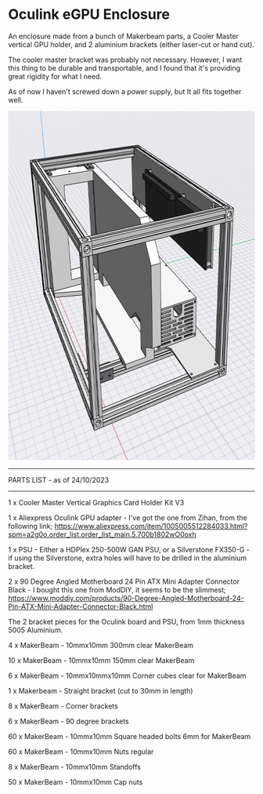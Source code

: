 # Oculink eGPU Enclosure

An enclosure made from a bunch of Makerbeam parts, a Cooler Master vertical GPU holder, and 2 aluminium brackets (either laser-cut or hand cut).

The cooler master bracket was probably not necessary. However, I want this thing to be durable and transportable, and I found that it's providing great rigidity for what I need.

As of now I haven't screwed down a power supply, but It all fits together well.

<p align="center">
  <img width="712" height="712" src="https://github.com/Sinornithosaurus/Oculink-eGPU-Enclosure/blob/main/Oculink%20eGPU%20CAD%20Files/Oculink%20eGPU%20CAD%20Capture.png">
</p>

-----------------------------

PARTS LIST - as of 24/10/2023

-----------------------------

1 x Cooler Master Vertical Graphics Card Holder Kit V3

1 x Aliexpress Oculink GPU adapter - I've got the one from Zihan, from the following link; https://www.aliexpress.com/item/1005005512284033.html?spm=a2g0o.order_list.order_list_main.5.700b1802wO0oxh

1 x PSU - Either a HDPlex 250-500W GAN PSU, or a Silverstone FX350-G - if using the Silverstone, extra holes will have to be drilled in the aluminium bracket.

2 x 90 Degree Angled Motherboard 24 Pin ATX Mini Adapter Connector Black - I bought this one from ModDIY, it seems to be the slimmest; https://www.moddiy.com/products/90-Degree-Angled-Motherboard-24-Pin-ATX-Mini-Adapter-Connector-Black.html

The 2 bracket pieces for the Oculink board and PSU, from 1mm thickness 5005 Aluminium.


4 x MakerBeam - 10mmx10mm 300mm clear MakerBeam

10 x MakerBeam - 10mmx10mm 150mm clear MakerBeam

6 x MakerBeam - 10mmx10mmx10mm Corner cubes clear for MakerBeam

1 x Makerbeam - Straight bracket (cut to 30mm in length)

8 x MakerBeam - Corner brackets

6 x MakerBeam - 90 degree brackets

60 x MakerBeam - 10mmx10mm Square headed bolts 6mm for MakerBeam

60 x MakerBeam - 10mmx10mm Nuts regular

8 x MakerBeam - 10mmx10mm Standoffs

50 x MakerBeam - 10mmx10mm Cap nuts
